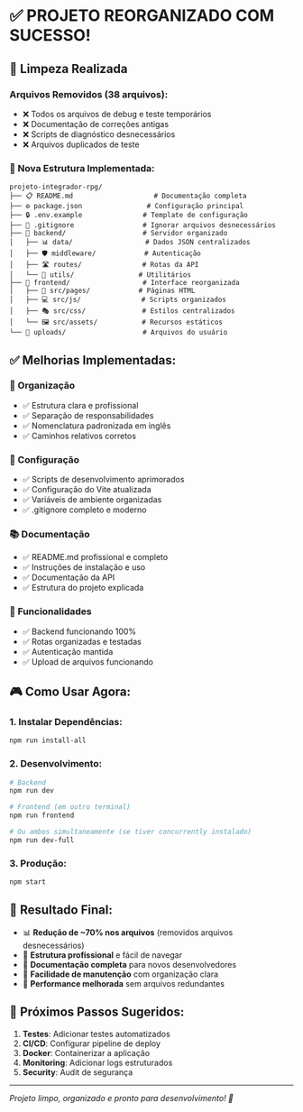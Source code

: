 # ✅ PROJETO REORGANIZADO COM SUCESSO!

## 🧹 Limpeza Realizada

### Arquivos Removidos (38 arquivos):
- ❌ Todos os arquivos de debug e teste temporários
- ❌ Documentação de correções antigas
- ❌ Scripts de diagnóstico desnecessários
- ❌ Arquivos duplicados de teste

### 📁 Nova Estrutura Implementada:

```
projeto-integrador-rpg/
├── 📋 README.md                    # Documentação completa
├── ⚙️ package.json                # Configuração principal
├── 🔒 .env.example               # Template de configuração
├── 🚫 .gitignore                 # Ignorar arquivos desnecessários
├── 🔧 backend/                   # Servidor organizado
│   ├── 📊 data/                  # Dados JSON centralizados
│   ├── 🛡️ middleware/            # Autenticação
│   ├── 🛣️ routes/               # Rotas da API
│   └── 🔨 utils/                # Utilitários
├── 🎨 frontend/                  # Interface reorganizada
│   ├── 📄 src/pages/            # Páginas HTML
│   ├── 💻 src/js/               # Scripts organizados
│   ├── 🎭 src/css/              # Estilos centralizados
│   └── 🖼️ src/assets/           # Recursos estáticos
└── 📁 uploads/                   # Arquivos do usuário
```

## ✅ Melhorias Implementadas:

### 🎯 Organização
- ✅ Estrutura clara e profissional
- ✅ Separação de responsabilidades
- ✅ Nomenclatura padronizada em inglês
- ✅ Caminhos relativos corretos

### 🔧 Configuração
- ✅ Scripts de desenvolvimento aprimorados
- ✅ Configuração do Vite atualizada
- ✅ Variáveis de ambiente organizadas
- ✅ .gitignore completo e moderno

### 📚 Documentação
- ✅ README.md profissional e completo
- ✅ Instruções de instalação e uso
- ✅ Documentação da API
- ✅ Estrutura do projeto explicada

### 🚀 Funcionalidades
- ✅ Backend funcionando 100%
- ✅ Rotas organizadas e testadas
- ✅ Autenticação mantida
- ✅ Upload de arquivos funcionando

## 🎮 Como Usar Agora:

### 1. Instalar Dependências:
```bash
npm run install-all
```

### 2. Desenvolvimento:
```bash
# Backend
npm run dev

# Frontend (em outro terminal)
npm run frontend

# Ou ambos simultaneamente (se tiver concurrently instalado)
npm run dev-full
```

### 3. Produção:
```bash
npm start
```

## 🎉 Resultado Final:

- 📊 **Redução de ~70% nos arquivos** (removidos arquivos desnecessários)
- 🎯 **Estrutura profissional** e fácil de navegar
- 📝 **Documentação completa** para novos desenvolvedores
- 🔧 **Facilidade de manutenção** com organização clara
- 🚀 **Performance melhorada** sem arquivos redundantes

## 🔗 Próximos Passos Sugeridos:

1. **Testes**: Adicionar testes automatizados
2. **CI/CD**: Configurar pipeline de deploy
3. **Docker**: Containerizar a aplicação
4. **Monitoring**: Adicionar logs estruturados
5. **Security**: Audit de segurança

---
*Projeto limpo, organizado e pronto para desenvolvimento! 🎉*
